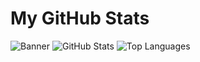 # My GitHub Stats
![Banner](https://github.com/omarahmedx14/omarahmedx14/assets/38296077/69de8e3d-36fd-4ff1-846e-71254e19824b)
![GitHub Stats](https://github-readme-stats.vercel.app/api?username=omarahmedx14&show_icons=true&count_private=true)
![Top Languages](https://github-readme-stats.vercel.app/api/top-langs/?username=omarahmedx14&layout=compact)
